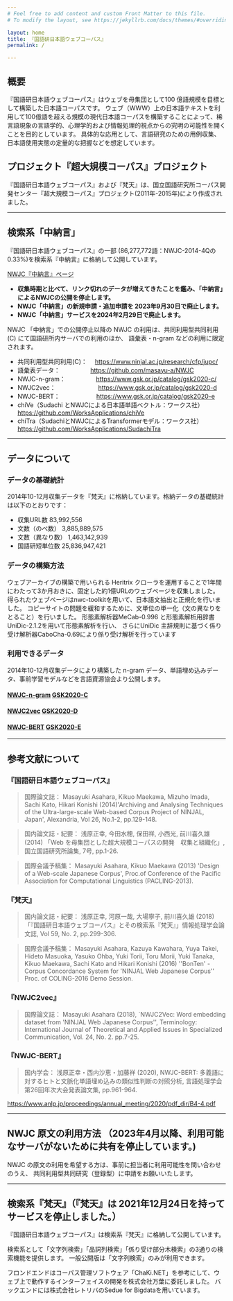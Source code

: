 ```yaml
---
# Feel free to add content and custom Front Matter to this file.
# To modify the layout, see https://jekyllrb.com/docs/themes/#overriding-theme-defaults

layout: home
title: 『国語研日本語ウェブコーパス』
permalink: /

---
```

## 概要
『国語研日本語ウェブコーパス』はウェブを母集団として100 億語規模を目標として構築した日本語コーパスです。 ウェブ（WWW）上の日本語テキストを利用して100億語を超える規模の現代日本語コーパスを構築することによって、稀言語現象の言語学的、心理学的および情報処理的視点からの究明の可能性を開くことを目的としています。 具体的な応用として、言語研究のための用例収集、日本語使用実態の定量的な把握などを想定しています。

## プロジェクト『超大規模コーパス』プロジェクト
『国語研日本語ウェブコーパス』および『梵天』は、国立国語研究所コーパス開発センター『超大規模コーパス』プロジェクト(2011年-2015年)により作成されました。

---
## 検索系「中納言」
『国語研日本語ウェブコーパス』の一部 (86,277,772語：NWJC-2014-4Qの0.33%)を検索系『中納言』に格納して公開しています。

[NWJC『中納言』ページ](https://chunagon.ninjal.ac.jp/nwjc/search)

- **収集時期と比べて、リンク切れのデータが増えてきたことを鑑み、「中納言」によるNWJCの公開を停止します。**
- **NWJC「中納言」の新規申請・追加申請を 2023年9月30日で廃止します。**
- **NWJC「中納言」サービスを2024年2月29日で廃止します。**

NWJC 「中納言」での公開停止以降の NWJC の利用は、共同利用型共同利用(C) にて国語研所内サーバでの利用のほか、
語彙表・n-gram などの利用に限定されます。

- 共同利用型共同利用(C)： 　https://www.ninjal.ac.jp/research/cfp/jupc/
- 語彙表データ：　　　　　https://github.com/masayu-a/NWJC
- NWJC-n-gram：　　　　　https://www.gsk.or.jp/catalog/gsk2020-c/
- NWJC2vec：　　　　　　　https://www.gsk.or.jp/catalog/gsk2020-d
- NWJC-BERT：　　　　　　https://www.gsk.or.jp/catalog/gsk2020-e
- chiVe（Sudachi とNWJCによる日本語単語ベクトル：ワークス社）　https://github.com/WorksApplications/chiVe
- chiTra（SudachiとNWJCによるTransformerモデル：ワークス社）
https://github.com/WorksApplications/SudachiTra

---

## データについて

### データの基礎統計

2014年10-12月収集データを『梵天』に格納しています。格納データの基礎統計は以下のとおりです：

- 収集URL数	83,992,556
- 文数（のべ数）	3,885,889,575
- 文数（異なり数）	1,463,142,939
- 国語研短単位数	25,836,947,421

### データの構築方法

ウェブアーカイブの構築で用いられる Heritrix クローラを運用することで1年間にわたって3か月おきに、固定した約1億URLのウェブページを収集しました。 得られたウェブページはnwc-toolkitを用いて、日本語文抽出と正規化を行いました。 コピーサイトの問題を緩和するために、文単位の単一化（文の異なりをとること）を行いました。 形態素解析器MeCab-0.996 と形態素解析用辞書UniDic-2.1.2を用いて形態素解析を行い、 さらにUniDic 主辞規則に基づく係り受け解析器CaboCha-0.69により係り受け解析を行っています

### 利用できるデータ

2014年10-12月収集データにより構築した n-gram データ、単語埋め込みデータ、事前学習モデルなどを言語資源協会より公開します。

#### [NWJC-n-gram](https://github.com/masayu-a/NWJC/tree/master/NWJC-n-gram) [GSK2020-C](https://www.gsk.or.jp/catalog/gsk2020-c/)

#### [NWJC2vec](https://github.com/masayu-a/NWJC/tree/master/NWJC2vec) [GSK2020-D](https://www.gsk.or.jp/catalog/gsk2020-d)

#### [NWJC-BERT](https://github.com/masayu-a/NWJC/tree/master/NWJC-BERT) [GSK2020-E](https://www.gsk.or.jp/catalog/gsk2020-e)

___

## 参考文献について

### 『国語研日本語ウェブコーパス』
> 国際論文誌： Masayuki Asahara, Kikuo Maekawa, Mizuho Imada, Sachi Kato, Hikari Konishi (2014)'Archiving and Analysing Techniques of the Ultra-large-scale Web-based Corpus Project of NINJAL, Japan', Alexandria, Vol 26, No.1-2, pp.129-148.

> 国内論文誌・紀要： 浅原正幸, 今田水穂, 保田祥, 小西光, 前川喜久雄 (2014) 「Web を母集団とした超大規模コーパスの開発　収集と組織化」, 国立国語研究所論集, 7号, pp.1-26.

> 国際会議予稿集： Masayuki Asahara, Kikuo Maekawa (2013) 'Design of a Web-scale Japanese Corpus', Proc.of Conference of the Pacific Association for Computational Linguistics (PACLING-2013).

### 『梵天』
> 国内論文誌・紀要： 浅原正幸, 河原一哉, 大場寧子, 前川喜久雄 (2018) 「『国語研日本語ウェブコーパス』とその検索系『梵天』」情報処理学会論文誌, Vol 59, No. 2, pp.299-306.

> 国際会議予稿集： Masayuki Asahara, Kazuya Kawahara, Yuya Takei, Hideto Masuoka, Yasuko Ohba, Yuki Torii, Toru Morii, Yuki Tanaka, Kikuo Maekawa, Sachi Kato and Hikari Konishi (2016) ''BonTen' - Corpus Concordance System for 'NINJAL Web Japanese Corpus'' Proc. of COLING-2016 Demo Session.

### 『NWJC2vec』
> 国際論文誌： Masayuki Asahara (2018), `NWJC2Vec: Word embedding dataset from 'NINJAL Web Japanese Corpus'', Terminology: International Journal of Theoretical and Applied Issues in Specialized Communication, Vol. 24, No. 2. pp.7-25.

### 『NWJC-BERT』

> 国内学会： 浅原正幸・西内沙恵・加藤祥 (2020), NWJC-BERT: 多義語に対するヒトと文脈化単語埋め込みの類似性判断の対照分析, 言語処理学会第26回年次大会発表論文集, pp.961-964.

https://www.anlp.jp/proceedings/annual_meeting/2020/pdf_dir/B4-4.pdf

___

## NWJC 原文の利用方法 （**2023年4月以降、利用可能なサーバがないために共有を停止しています。**)

NWJC の原文の利用を希望する方は、事前に担当者に利用可能性を問い合わせのうえ、
共同利用型共同研究（登録型）に申請をお願いいたします。

___

## 検索系『梵天』（**『梵天』は 2021年12月24日を持ってサービスを停止しました。**）

『国語研日本語ウェブコーパス』は検索系『梵天』に格納して公開しています。

検索系として「文字列検索」「品詞列検索」「係り受け部分木検索」の3通りの検索機能を提供します。 一般公開版は「文字列検索」のみが利用できます。

フロンドエンドはコーパス管理ソフトウェア「ChaKi.NET」を参考にして、ウェブ上で動作するインターフェイスの開発を株式会社万葉に委託しました。 バックエンドには株式会社レトリバのSedue for Bigdataを用いています。


